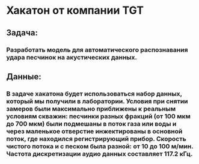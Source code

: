 # Хакатон от компании TGT
## Задача:
### Разработать модель для автоматического распознавания удара песчинок на акустических данных.
## Данные:
### В задаче хакатона будет использоваться набор данных, который мы получили в лаборатории. Условия при снятии замеров были максимально приближены к реальным условиям скважин: песчинки разных фракций (от 100 мкм до 700 мкм) были подмешаны в поток газа или воды и через маленькое отверстие инжектированы в основной поток, где находился регистрирующий прибор. Скорость чистого потока и с песком была разной: от 10 до 100 м/мин. Частота дискретизации аудио данных составляет 117.2 кГц.
